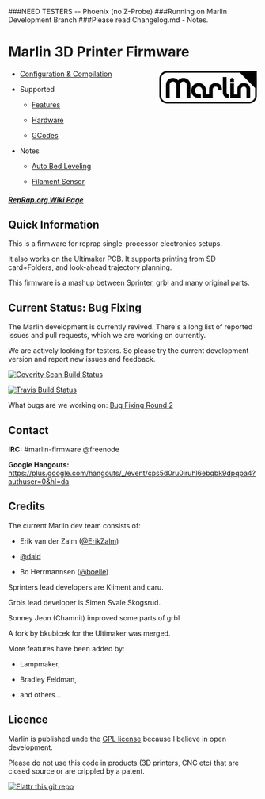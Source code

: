 ###NEED TESTERS -- Phoenix (no Z-Probe)
###Running on Marlin Development Branch
###Please read Changelog.md - Notes.


# Marlin 3D Printer Firmware

<img align="right" src="Documentation/Logo/Marlin%20Logo%20GitHub.png" />


  * [Configuration & Compilation](/Documentation/Compilation.md)

  * Supported

    * [Features](/Documentation/Features.md)

    * [Hardware](/Documentation/Hardware.md)

    * [GCodes](/Documentation/GCodes.md)

  * Notes

    * [Auto Bed Leveling](/Documentation/BedLeveling.md)

    * [Filament Sensor](/Documentation/FilamentSensor.md)



##### [RepRap.org Wiki Page](http://reprap.org/wiki/Marlin)



## Quick Information



This is a firmware for reprap single-processor electronics setups.

It also works on the Ultimaker PCB. It supports printing from SD card+Folders, and look-ahead trajectory planning.

This firmware is a mashup between [Sprinter](https://github.com/kliment/Sprinter), [grbl](https://github.com/simen/grbl) and many original parts.



## Current Status: Bug Fixing



The Marlin development is currently revived. There's a long list of reported issues and pull requests, which we are working on currently.

We are actively looking for testers. So please try the current development version and report new issues and feedback.



[![Coverity Scan Build Status](https://scan.coverity.com/projects/2224/badge.svg)](https://scan.coverity.com/projects/2224)

[![Travis Build Status](https://travis-ci.org/MarlinFirmware/Marlin.svg)](https://travis-ci.org/MarlinFirmware/Marlin)



What bugs are we working on: [Bug Fixing Round 2](https://github.com/MarlinFirmware/Marlin/milestones/Bug%20Fixing%20Round%202)



## Contact



__IRC:__ #marlin-firmware @freenode



__Google Hangouts:__ https://plus.google.com/hangouts/_/event/cps5d0ru0iruhl6ebqbk9dpqpa4?authuser=0&hl=da



## Credits



The current Marlin dev team consists of:



 - Erik van der Zalm ([@ErikZalm](https://github.com/ErikZalm))

 - [@daid](https://github.com/daid)

 - Bo Herrmannsen ([@boelle](https://github.com/boelle))



Sprinters lead developers are Kliment and caru.

Grbls lead developer is Simen Svale Skogsrud.

Sonney Jeon (Chamnit) improved some parts of grbl

A fork by bkubicek for the Ultimaker was merged.



More features have been added by:

  - Lampmaker,

  - Bradley Feldman,

  - and others...



## Licence



Marlin is published unde the [GPL license](/Documentation/COPYING.md) because I believe in open development.

Please do not use this code in products (3D printers, CNC etc) that are closed source or are crippled by a patent.



[![Flattr this git repo](http://api.flattr.com/button/flattr-badge-large.png)](https://flattr.com/submit/auto?user_id=ErikZalm&url=https://github.com/MarlinFirmware/Marlin&title=Marlin&language=&tags=github&category=software)

